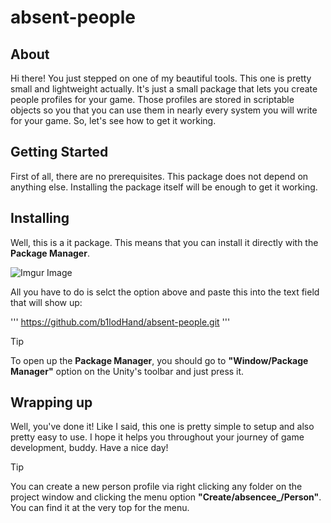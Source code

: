 # absent-people

## About

Hi there! You just stepped on one of my beautiful tools. This one is pretty small and lightweight actually. It's just a small package that lets you create people profiles for your game. Those profiles are stored in scriptable objects so you that you can use them in nearly every system you will write for your game. So, let's see how to get it working.

## Getting Started

First of all, there are no prerequisites. This package does not depend on anything else. Installing the package itself will be enough to get it working.

## Installing

Well, this is a it package. This means that you can install it directly with the **Package Manager**.

![Imgur Image](https://imgur.com/cX3OF72.png)

All you have to do is selct the option above and paste this into the text field that will show up:

'''
https://github.com/b1lodHand/absent-people.git
'''

>[!TIP]
>To open up the **Package Manager**, you should go to **"Window/Package Manager"** option on the Unity's toolbar and just press it.

## Wrapping up

Well, you've done it! Like I said, this one is pretty simple to setup and also pretty easy to use. I hope it helps you throughout your journey of game development, buddy. Have a nice day!

>[!TIP]
>You can create a new person profile via right clicking any folder on the project window and clicking the menu option **"Create/absencee_/Person"**. You can find it at the very top for the menu.
